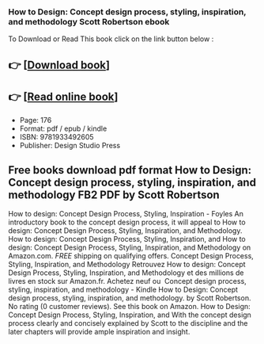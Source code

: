 ### How to Design: Concept design process, styling, inspiration, and methodology Scott Robertson ebook

To Download or Read This book click on the link button below :

## 👉  [**[Download book](http://ebooksharez.info/download.php?group=book&from=github.com&id=393291&lnk=1063 "Download book")**]

## 👉  [**[Read online book](http://ebooksharez.info/download.php?group=book&from=github.com&id=393291&lnk=1063 "Read online book")**]


* Page: 176
* Format: pdf / epub / kindle
* ISBN: 9781933492605
* Publisher: Design Studio Press



## Free books download pdf format How to Design: Concept design process, styling, inspiration, and methodology FB2 PDF by Scott Robertson



 How to design: Concept Design Process, Styling, Inspiration  - Foyles An introductory book to the concept design process, it will appeal to How to design: Concept Design Process, Styling, Inspiration, and Methodology.
 How to design: Concept Design Process, Styling, Inspiration, and How to design: Concept Design Process, Styling, Inspiration, and Methodology on Amazon.com. *FREE* shipping on qualifying offers.
 Concept Design Process, Styling, Inspiration, and Methodology Retrouvez How to design: Concept Design Process, Styling, Inspiration, and Methodology et des millions de livres en stock sur Amazon.fr. Achetez neuf ou 
 Concept design process, styling, inspiration, and methodology - Kindle How to Design: Concept design process, styling, inspiration, and methodology. by Scott Robertson. No rating (0 customer reviews). See this book on Amazon.
 How to Design: Concept Design Process, Styling, Inspiration, and With the concept design process clearly and concisely explained by Scott to the discipline and the later chapters will provide ample inspiration and insight.






